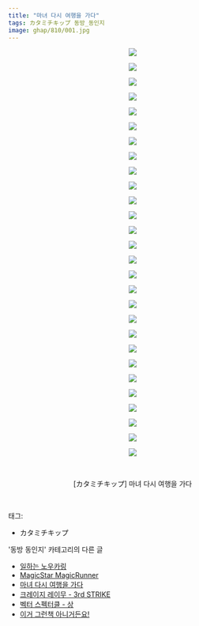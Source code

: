 ```yaml
---
title: "마녀 다시 여행을 가다"
tags: カタミチキップ 동방_동인지
image: ghap/810/001.jpg
---
```

<div class="article">
<p style="text-align: center; clear: none; float: none;"><img src="{{ site.nasurl }}/ghap/810/001.jpg"/></p>
<p style="text-align: center; clear: none; float: none;"><img src="{{ site.nasurl }}/ghap/810/002.jpg"/></p>
<p style="text-align: center; clear: none; float: none;"><img src="{{ site.nasurl }}/ghap/810/003.jpg"/></p>
<p style="text-align: center; clear: none; float: none;"><img src="{{ site.nasurl }}/ghap/810/004.jpg"/></p>
<p style="text-align: center; clear: none; float: none;"><img src="{{ site.nasurl }}/ghap/810/005.jpg"/></p>
<p style="text-align: center; clear: none; float: none;"><img src="{{ site.nasurl }}/ghap/810/006.jpg"/></p>
<p style="text-align: center; clear: none; float: none;"><img src="{{ site.nasurl }}/ghap/810/007.jpg"/></p>
<p style="text-align: center; clear: none; float: none;"><img src="{{ site.nasurl }}/ghap/810/008.jpg"/></p>
<p style="text-align: center; clear: none; float: none;"><img src="{{ site.nasurl }}/ghap/810/009.jpg"/></p>
<p style="text-align: center; clear: none; float: none;"><img src="{{ site.nasurl }}/ghap/810/010.jpg"/></p>
<p style="text-align: center; clear: none; float: none;"><img src="{{ site.nasurl }}/ghap/810/011.jpg"/></p>
<p style="text-align: center; clear: none; float: none;"><img src="{{ site.nasurl }}/ghap/810/012.jpg"/></p>
<p style="text-align: center; clear: none; float: none;"><img src="{{ site.nasurl }}/ghap/810/013.jpg"/></p>
<p style="text-align: center; clear: none; float: none;"><img src="{{ site.nasurl }}/ghap/810/014.jpg"/></p>
<p style="text-align: center; clear: none; float: none;"><img src="{{ site.nasurl }}/ghap/810/015.jpg"/></p>
<p style="text-align: center; clear: none; float: none;"><img src="{{ site.nasurl }}/ghap/810/016.jpg"/></p>
<p style="text-align: center; clear: none; float: none;"><img src="{{ site.nasurl }}/ghap/810/017.jpg"/></p>
<p style="text-align: center; clear: none; float: none;"><img src="{{ site.nasurl }}/ghap/810/018.jpg"/></p>
<p style="text-align: center; clear: none; float: none;"><img src="{{ site.nasurl }}/ghap/810/019.jpg"/></p>
<p style="text-align: center; clear: none; float: none;"><img src="{{ site.nasurl }}/ghap/810/020.jpg"/></p>
<p style="text-align: center; clear: none; float: none;"><img src="{{ site.nasurl }}/ghap/810/021.jpg"/></p>
<p style="text-align: center; clear: none; float: none;"><img src="{{ site.nasurl }}/ghap/810/022.jpg"/></p>
<p style="text-align: center; clear: none; float: none;"><img src="{{ site.nasurl }}/ghap/810/023.jpg"/></p>
<p style="text-align: center; clear: none; float: none;"><img src="{{ site.nasurl }}/ghap/810/024.jpg"/></p>
<p style="text-align: center; clear: none; float: none;"><img src="{{ site.nasurl }}/ghap/810/025.jpg"/></p>
<p style="text-align: center; clear: none; float: none;"><img src="{{ site.nasurl }}/ghap/810/026.jpg"/></p>
<p style="text-align: center; clear: none; float: none;"><img src="{{ site.nasurl }}/ghap/810/027.jpg"/></p>
<p style="text-align: center; clear: none; float: none;"><img src="{{ site.nasurl }}/ghap/810/028.jpg"/></p>
<p style="text-align: center; clear: none; float: none;"><br/></p>
<p style="text-align: center; clear: none; float: none;">[カタミチキップ] 마녀 다시 여행을 가다</p>
<p><br/></p>
</div><div class="tagTrail">
<p>태그: </p>
<ul>
<li>カタミチキップ</li>
</ul>
</div><div class="another">
<p>'동방 동인지' 카테고리의 다른 글</p>
<ul>
<li><a href="/2016-07-10-ghap_813">일하는 노우카링</a></li>
<li><a href="/2016-07-10-ghap_811">MagicStar MagicRunner</a></li>
<li><a href="/2016-07-10-ghap_810">마녀 다시 여행을 가다</a></li>
<li><a href="/2016-07-10-ghap_809">크레이지 레이무 - 3rd STRIKE</a></li>
<li><a href="/2016-07-10-ghap_808">벡터 스펙터클 - 상</a></li>
<li><a href="/2016-07-10-ghap_807">이거 그런책 아니거든요!</a></li>
</ul>
</div><div class="cb_module cb_fluid">
<div class="cb_wrt cb_profile">
</div><!-- commentList close -->
</div>